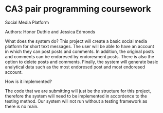 # CA3 pair programming coursework
Social Media Platform

Authors: Honor Duthie and Jessica Edmonds 

What does the system do?
This project will create a basic social media platform for short text messages. The user will be able to have an account in which they can post posts and comments. 
In addition, the original posts and comments can be endoresed by endoresment posts. There is also the option to delete posts and comments. Finally, the system 
will generate basic analytical data such as the most endoresed post and most endoresed account. 

How is it implemented?

The code that we are submitting will just be the structure for this project, therefore the system will need to be implemented in accordence to the testing method. 
Our system will not run without a testing framework as there is no main. 
